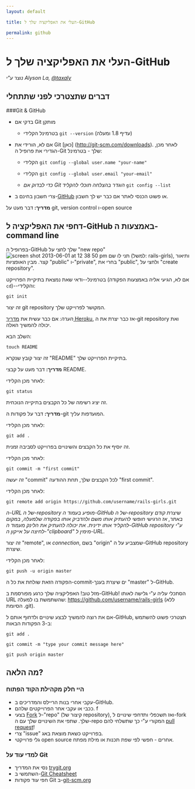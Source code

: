 ```yaml
---
layout: default

title: העלי את האפליקציה שלך ל-GitHub

permalink: github
---
```


# העלי את האפליקציה שלך ל-GitHub

*נוצר ע"י Alyson La, [@taxaly](https://www.twitter.com/taxaly)*

## דברים שתצטרכי לפני שתתחלי

###Git & GitHub

* בדקי אם Git מותקן
	* בטרמינל הקלידי `git --version` (עדיף 1.8 ומעלה)

* אם לא, הורידי את Git [כאן] (http://git-scm.com/downloads).
	לאחר מכן, הגדירי את פרופיל ה-Git שלך - בטרמינל:
	* הקלידי `git config --global user.name "your-name"`
	* הקלידי `git config --global user.email "your-email"`
        
	* _כדי לבדוק אם Git הוגדר בהצלחה תוכלי להקליד_ `git config --list`

* צרי חשבון בחינם ב-[GitHub](https://github.com) או פשוט הכנסי לאתר אם כבר יש לך חשבון.

**מדריך:** דבר מעט על git, version control ו-open source

## דחפי את האפליקציה ל-GitHub באמצעות ה-command line

בפרופיל ה-GitHub שלך לחצי על "new repo" ![screen shot 2013-06-01 at 12 38 50 pm](https://f.cloud.github.com/assets/2623954/595307/eb70c6cc-caf2-11e2-9d2d-60deb31ac049.png) תני לו שם (למשל: rails-girls), ותיאור קצר. מבין האופציות "public" ו-"private", בחרי את "public", ולחצי על "create repository".

בטרמינל--ודאי שאת נמצאת בתיקיית הפרוייקט (אם לא, הגיעי אליה באמצעות הפקודה `cd`)--והקלידי:

`git init`

זה יצור git repository המקושר לפרוייקט שלך.

*הערה:* אם כבר עשית את [מדריך Heroku](/heroku), אז כבר יצרת את ה-git repository ואת יכולה להמשיך האלה.

השלב הבא:

`touch README`

זה יצור קובץ שנקרא "README" בתיקיית הפרוייקט שלך.

**מדריך:** דבר מעט על קבצי README.

לאחר מכן הקלידי:

`git status`

זה יציג רשימה של כל הקבצים בתיקייה הנוכחית.

**מדריך:** דבר על פקודות ה-git המועדפות עליך.

לאחר מכן הקלידי:

`git add .`

זה יוסיף את כל הקבצים והשינויים בפרוייקט לסביבה זמנית.

לאחר מכן הקלידי:

`git commit -m "first commit"`

זה יעשה "commit" לכל הקבצים שלך, תחת ההודעה "first commit".

לאחר מכן הקלידי:

`git remote add origin https://github.com/username/rails-girls.git` 

_ה-URL של ה-repository מופיע בעמוד ה-GitHub של ה-repository שיצרת קודם באתר, אז הרגישי חופשי להעתיק אותו משם ולהדביק אותו בפקודה שלמעלה, במקום להקליד אותו ידינית. את יכולה להעתיק את הלינק מעמוד ה-GitHub repository ע"י לחיצה על אייקון ה-"clipboard" מימין ל-URL._

זה יצור "remote", או _connection_, בשם "origin" שמצביע על ה-GitHub repository שיצרת.

לאחר מכן הקלידי:

`git push -u origin master`

הפקודה הזאת שולחת את כל ה-commit-ים שיצרת בענך "master" ל-GitHub.

מזל טוב! האפליקציה שלך כרגע מפורסמת ב-GitHub! הסתכלי עליה ע"י גלישה לאותו URL שהשתמשת בו למעלה: https://github.com/username/rails-girls (ללא הסיומת .git).

אם את רוצה להמשיך לבצע שינויים ולדחוף אותם ל-GitHub, תצטרכי פשוט להשתמש ב-3 הפקודות הבאות:

`git add .`

`git commit -m "type your commit message here"`

`git push origin master`

## מה הלאה?

### היי חלק מקהילת הקוד הפתוח
 
 * עקבי אחרי בנות הריילס והמדריכים ב-GitHub.
 * ככבי או עקבי אחר הפרוייקטים שלהם. <span class="hebrew-fix">f</span>
 * בצעי [Fork](https://help.github.com/articles/fork-a-repo) ל-"repo" (קיצור של repository), ואז תשכפלי ותדחפי שינויים ל-fork שלך. שתפי את השינויים שלך עם ה-repo המקורי ע"י כך שתשלחי להם [pull request](https://help.github.com/articles/using-pull-requests)!
 * צרי "issue" בפרוייקט כשאת מוצאת באג.
 * גלי פרוייקטי open source אחרים - חפשי לפי שפת תכנות או מילת מפתח.

### למדי עוד על Git

 * נסי את המדריך [trygit.org](http://try.github.io/)
 * השתמשי ב-[Git Cheatsheet](https://na1.salesforce.com/help/doc/en/salesforce_git_developer_cheatsheet.pdf)
 * חפי עוד פקודות Git ב-[git-scm.org](http://git-scm.com/)
 





